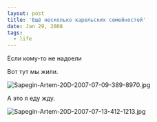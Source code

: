 ```yaml
---
layout: post
title: 'Ещё несколько карельских семейностей'
date: Jan 29, 2008
tags:
  - life
---
```


Если кому-то не надоели

<!--more-->

Вот тут мы жили.

![Sapegin-Artem-20D-2007-07-09-389-8970.jpg](photo://437)

А это я еду жду.

![Sapegin-Artem-20D-2007-07-13-412-1213.jpg](photo://551)

